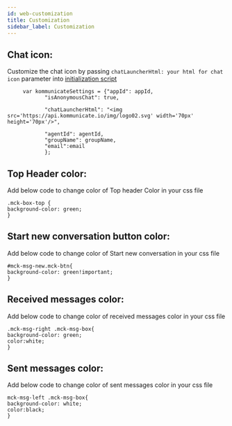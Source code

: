 ```yaml
---
id: web-customization
title: Customization
sidebar_label: Customization
---
```


## Chat icon:
Customize the chat icon by passing  `chatLauncherHtml: your html for chat icon` parameter into [initialization script](https://docs.kommunicate.io/docs/web-installation.html#script')

```
     var kommunicateSettings = {"appId": appId,
            "isAnonymousChat": true,

            "chatLauncherHtml": "<img src='https://api.kommunicate.io/img/logo02.svg' width='70px' height='70px'/>", 

            "agentId": agentId,
            "groupName": groupName,
            "email":email
            };

``` 
## Top Header color:
Add below code to change color of Top header Color in your css file
``` 
.mck-box-top {
background-color: green;
}
``` 

## Start new conversation button color:
Add below code to change color of Start new conversation in your css file
``` 
#mck-msg-new.mck-btn{
background-color: green!important;
}
``` 

## Received messages color:
Add below code to change color of received messages color in your css file
``` 
.mck-msg-right .mck-msg-box{
background-color: green;
color:white;
}
``` 

## Sent messages color:
Add below code to change color of sent messages color in your css file
``` 
mck-msg-left .mck-msg-box{
background-color: white;
color:black;
}
``` 
